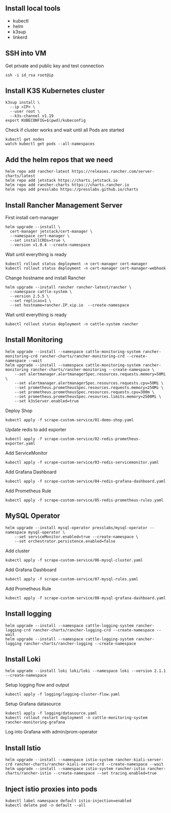 ## Install local tools

* kubectl
* helm
* k3sup
* linkerd

## SSH into VM

Get private and public key and test connection

```
ssh -i id_rsa root@ip
```

## Install K3S Kubernetes cluster

```
k3sup install \
  --ip <IP> \
  --user root \
  --k3s-channel v1.19
export KUBECONFIG=$(pwd)/kubeconfig  
```

Check if cluster works and wait until all Pods are started

```
kubectl get nodes
watch kubectl get pods --all-namespaces
```

## Add the helm repos that we need

```
helm repo add rancher-latest https://releases.rancher.com/server-charts/latest
helm repo add jetstack https://charts.jetstack.io
helm repo add rancher-charts https://charts.rancher.io
helm repo add presslabs https://presslabs.github.io/charts
```

## Install Rancher Management Server

First install cert-manager

```
helm upgrade --install \
  cert-manager jetstack/cert-manager \
  --namespace cert-manager \
  --set installCRDs=true \
  --version v1.0.4 --create-namespace
```

Wait until everything is ready

```
kubectl rollout status deployment -n cert-manager cert-manager
kubectl rollout status deployment -n cert-manager cert-manager-webhook
```

Change hostname and install Rancher

```
helm upgrade --install rancher rancher-latest/rancher \
  --namespace cattle-system \
  --version 2.5.5 \
  --set replicas=1 \
  --set hostname=rancher.IP.xip.io  --create-namespace 
```

Wait until everything is ready

```
kubectl rollout status deployment -n cattle-system rancher
```

## Install Monitoring

```
helm upgrade --install --namespace cattle-monitoring-system rancher-monitoring-crd rancher-charts/rancher-monitoring-crd --create-namespace --wait
helm upgrade --install --namespace cattle-monitoring-system rancher-monitoring rancher-charts/rancher-monitoring --create-namespace \
    --set alertmanager.alertmanagerSpec.resources.requests.memory=50Mi \
    --set alertmanager.alertmanagerSpec.resources.requests.cpu=50Mi \
    --set prometheus.prometheusSpec.resources.requests.memory=250Mi \
    --set prometheus.prometheusSpec.resources.requests.cpu=300m \
    --set prometheus.prometheusSpec.resources.limits.memory=2500Mi \
    --set k3sServer.enabled=true
```

Deploy Shop

```
kubectl apply -f scrape-custom-service/01-demo-shop.yaml
```

Update redis to add exporter

```
kubectl apply -f scrape-custom-service/02-redis-prometheus-exporter.yaml
```

Add ServiceMonitor

```
kubectl apply -f scrape-custom-service/03-redis-servicemonitor.yaml
```

Add Grafana Dashboard

```
kubectl apply -f scrape-custom-service/04-redis-grafana-dashboard.yaml
```

Add Prometheus Rule

```
kubectl apply -f scrape-custom-service/05-redis-prometheus-rules.yaml
```

## MySQL Operator

```
helm upgrade --install mysql-operator presslabs/mysql-operator --namespace mysql-operator \
    --set serviceMonitor.enabled=true --create-namespace \
    --set orchestrator.persistence.enabled=false
```

Add cluster

```
kubectl apply -f scrape-custom-service/06-mysql-cluster.yaml
```

Add Grafana Dashboard

```
kubectl apply -f scrape-custom-service/07-mysql-rules.yaml
```

Add Prometheus Rule

```
kubectl apply -f scrape-custom-service/08-mysql-grafana-dashboard.yaml
```

## Install logging

```
helm upgrade --install --namespace cattle-logging-system rancher-logging-crd rancher-charts/rancher-logging-crd --create-namespace --wait
helm upgrade --install --namespace cattle-logging-system rancher-logging rancher-charts/rancher-logging --create-namespace
```

## Install Loki

```
helm upgrade --install loki loki/loki --namespace loki --version 2.1.1 --create-namespace
```

Setup logging flow and output

```
kubectl apply -f logging/logging-cluster-flow.yaml
```

Setup Grafana datasource

```
kubectl apply -f logging/datasource.yaml
kubectl rollout restart deployment -n cattle-monitoring-system rancher-monitoring-grafana
```

Log into Grafana with admin/prom-operator

## Install Istio

```
helm upgrade --install --namespace istio-system rancher-kiali-server-crd rancher-charts/rancher-kiali-server-crd --create-namespace --wait
helm upgrade --install --namespace istio-system rancher-istio rancher-charts/rancher-istio --create-namespace --set tracing.enabled=true
```

## Inject istio proxies into pods

```
kubectl label namespace default istio-injection=enabled
kubectl delete pod -n default --all
```